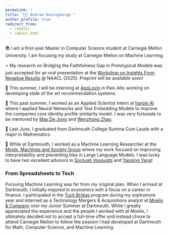 ```yaml
---
permalink: /
title: "👋🏽 Andrew Koulogeorge "
author_profile: true
redirect_from: 
  - /about/
  - /about.html
---
```


📚 I am a first-year Master in Computer Science student at Carnegie Mellon University. I am focusing my study at Carnegie Mellon on Machine Learning.

⭐ My research on Bridging the Faithfulness Gap in Prototypical Models was just accepted for an oral presentation at the [Workshop on Insights From Negative Results](https://insights-workshop.github.io) @ NAACL (2025). Preprint will be available soon!

📱 This summer, I will be interning at [AppLovin](https://www.applovin.com) in Palo Alto working on developing state of the art recommendation systems. 

💼 This past summer, I worked as an Applied Scientist Intern at [harpin AI](https://harpin.ai) where I applied Neural Networks and Text Embedding Models to improve the companies core identity profile similarity model. I was very fortunate to be mentored by [Max De Jong](https://www.linkedin.com/in/maxwelldejong/) and [Wenzhong Zhao](https://www.linkedin.com/in/wenzhong-zhao-780a115/).

🌲 Last June, I graduated from Dartmouth College Summa Cum Laude with a major in Mathematics. 

🔬 While at Dartmouth, I worked as a Machine Learning Researcher at the [Minds, Machines and Society Group](https://www.cs.dartmouth.edu/~soroush/) where my work focused on improving interpretability and preventing bias in Large Language Models. I was lucky to have two excellent advisors in [Soroush Vosoughi](https://scholar.google.com/citations?user=45DAXkwAAAAJ&hl=en) and [Yaoqing Yang](https://sites.google.com/site/yangyaoqingcmu/)!


### From Spreadsheets to Tech
Pursuing Machine Learning was far from my original plan. When I arrived at Dartmouth, I initially majored in economics with a focus on a career in finance. I participated in the [Tuck Bridge](https://bridge.tuck.dartmouth.edu) program during my sophomore year and interned as a Technology Mergers & Acquisitions analyst at [Moelis & Company](https://www.moelis.com) over my Junior Summer at Dartmouth. While I greatly appreciated the experience and the people I worked with at Moelis, I ultimately decided not to accept a full-time offer and instead chose to attend Carnegie Mellon to follow the passion I had developed at Dartmouth for Math, Computer Science, and Machine Learning.